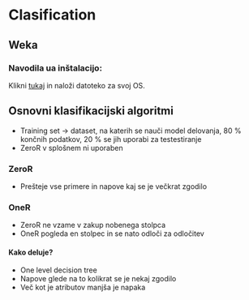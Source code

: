 # Clasification

## Weka

### Navodila ua inštalacijo:
Klikni [tukaj](https://sourceforge.net/projects/weka/files/weka-3-9/3.9.6/) in naloži datoteko za svoj OS.

## Osnovni klasifikacijski algoritmi
- Training set -> dataset, na katerih se nauči model delovanja, 80 % končnih podatkov, 20 % se jih uporabi za testestiranje
- ZeroR v splošnem ni uporaben

### ZeroR
- Prešteje vse primere in napove kaj se je večkrat zgodilo

### OneR
- ZeroR ne vzame v zakup nobenega stolpca
- OneR pogleda en stolpec in se nato odloči za odločitev

#### Kako deluje?
- One level decision tree
- Napove glede na to kolikrat se je nekaj zgodilo
- Več kot je atributov manjša je napaka
